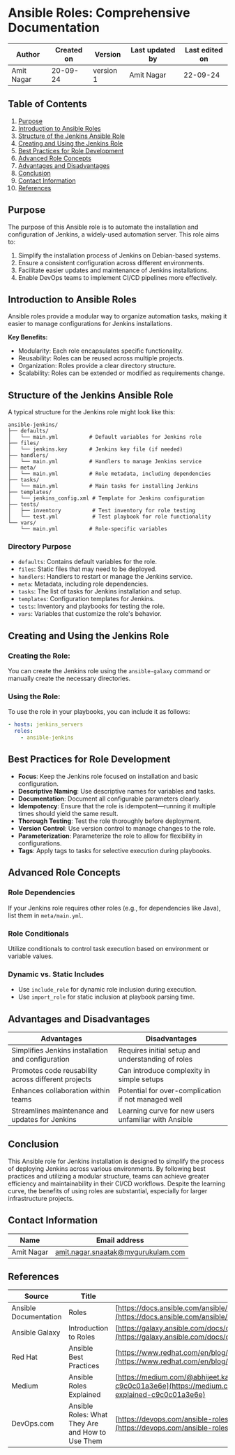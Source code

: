 # Ansible Roles: Comprehensive Documentation

| Author      | Created on  | Version    | Last updated by | Last edited on |
|-------------|-------------|------------|-----------------|----------------|
| Amit Nagar  | 20-09-24    | version 1  | Amit Nagar      | 22-09-24       |

## Table of Contents
1. [Purpose](#purpose)
2. [Introduction to Ansible Roles](#introduction-to-ansible-roles)
3. [Structure of the Jenkins Ansible Role](#structure-of-the-jenkins-ansible-role)
4. [Creating and Using the Jenkins Role](#creating-and-using-the-jenkins-role)
5. [Best Practices for Role Development](#best-practices-for-role-development)
6. [Advanced Role Concepts](#advanced-role-concepts)
7. [Advantages and Disadvantages](#advantages-and-disadvantages)
8. [Conclusion](#conclusion)
9. [Contact Information](#contact-information)
10. [References](#references)

## Purpose

The purpose of this Ansible role is to automate the installation and configuration of Jenkins, a widely-used automation server. This role aims to:

1. Simplify the installation process of Jenkins on Debian-based systems.
2. Ensure a consistent configuration across different environments.
3. Facilitate easier updates and maintenance of Jenkins installations.
4. Enable DevOps teams to implement CI/CD pipelines more effectively.

## Introduction to Ansible Roles

Ansible roles provide a modular way to organize automation tasks, making it easier to manage configurations for Jenkins installations.

**Key Benefits:**
- Modularity: Each role encapsulates specific functionality.
- Reusability: Roles can be reused across multiple projects.
- Organization: Roles provide a clear directory structure.
- Scalability: Roles can be extended or modified as requirements change.

## Structure of the Jenkins Ansible Role

A typical structure for the Jenkins role might look like this:
```
ansible-jenkins/
├── defaults/
│   └── main.yml          # Default variables for Jenkins role
├── files/
│   └── jenkins.key       # Jenkins key file (if needed)
├── handlers/
│   └── main.yml          # Handlers to manage Jenkins service
├── meta/
│   └── main.yml          # Role metadata, including dependencies
├── tasks/
│   └── main.yml          # Main tasks for installing Jenkins
├── templates/
│   └── jenkins_config.xml # Template for Jenkins configuration
├── tests/
│   ├── inventory          # Test inventory for role testing
│   └── test.yml           # Test playbook for role functionality
└── vars/
    └── main.yml          # Role-specific variables
```

### Directory Purpose
- `defaults`: Contains default variables for the role.
- `files`: Static files that may need to be deployed.
- `handlers`: Handlers to restart or manage the Jenkins service.
- `meta`: Metadata, including role dependencies.
- `tasks`: The list of tasks for Jenkins installation and setup.
- `templates`: Configuration templates for Jenkins.
- `tests`: Inventory and playbooks for testing the role.
- `vars`: Variables that customize the role's behavior.

## Creating and Using the Jenkins Role

### Creating the Role:
You can create the Jenkins role using the `ansible-galaxy` command or manually create the necessary directories.

### Using the Role:
To use the role in your playbooks, you can include it as follows:

```yaml
- hosts: jenkins_servers
  roles:
    - ansible-jenkins
```

## Best Practices for Role Development

- **Focus**: Keep the Jenkins role focused on installation and basic configuration.
- **Descriptive Naming**: Use descriptive names for variables and tasks.
- **Documentation**: Document all configurable parameters clearly.
- **Idempotency**: Ensure that the role is idempotent—running it multiple times should yield the same result.
- **Thorough Testing**: Test the role thoroughly before deployment.
- **Version Control**: Use version control to manage changes to the role.
- **Parameterization**: Parameterize the role to allow for flexibility in configurations.
- **Tags**: Apply tags to tasks for selective execution during playbooks.

## Advanced Role Concepts

### Role Dependencies
If your Jenkins role requires other roles (e.g., for dependencies like Java), list them in `meta/main.yml`.

### Role Conditionals
Utilize conditionals to control task execution based on environment or variable values.

### Dynamic vs. Static Includes
- Use `include_role` for dynamic role inclusion during execution.
- Use `import_role` for static inclusion at playbook parsing time.

## Advantages and Disadvantages

| Advantages | Disadvantages |
|------------|---------------|
| Simplifies Jenkins installation and configuration | Requires initial setup and understanding of roles |
| Promotes code reusability across different projects | Can introduce complexity in simple setups |
| Enhances collaboration within teams | Potential for over-complication if not managed well |
| Streamlines maintenance and updates for Jenkins | Learning curve for new users unfamiliar with Ansible |

## Conclusion

This Ansible role for Jenkins installation is designed to simplify the process of deploying Jenkins across various environments. By following best practices and utilizing a modular structure, teams can achieve greater efficiency and maintainability in their CI/CD workflows. Despite the learning curve, the benefits of using roles are substantial, especially for larger infrastructure projects.

## Contact Information

| Name       | Email address     |
|------------|-------------------|
| Amit Nagar | amit.nagar.snaatak@mygurukulam.com |


## References

| Source | Title | URL |
|--------|-------|-----|
| Ansible Documentation | Roles | [https://docs.ansible.com/ansible/latest/user_guide/playbooks_reuse_roles.html](https://docs.ansible.com/ansible/latest/user_guide/playbooks_reuse_roles.html) |
| Ansible Galaxy | Introduction to Roles | [https://galaxy.ansible.com/docs/contributing/creating_role.html](https://galaxy.ansible.com/docs/contributing/creating_role.html) |
| Red Hat | Ansible Best Practices | [https://www.redhat.com/en/blog/ansible-best-practices-essentials](https://www.redhat.com/en/blog/ansible-best-practices-essentials) |
| Medium | Ansible Roles Explained | [https://medium.com/@abhijeet.kamble619/ansible-roles-explained-c9c0c01a3e6e](https://medium.com/@abhijeet.kamble619/ansible-roles-explained-c9c0c01a3e6e) |
| DevOps.com | Ansible Roles: What They Are and How to Use Them | [https://devops.com/ansible-roles-what-they-are-and-how-to-use-them/](https://devops.com/ansible-roles-what-they-are-and-how-to-use-them/) |
